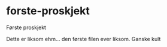 # forste-proskjekt
Første proskjekt

Dette er liksom ehm... den første filen ever liksom. Ganske kult

